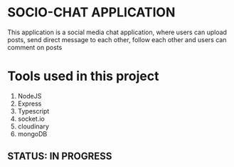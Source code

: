# SOCIO-CHAT APPLICATION

This application is a social media chat application, where users can upload posts, send direct message to each other, follow each other and users can comment on posts

# Tools used in this project

1. NodeJS
2. Express
3. Typescript
4. socket.io
5. cloudinary
6. mongoDB

## STATUS: IN PROGRESS
